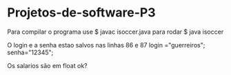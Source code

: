 # Projetos-de-software-P3
Para compilar o programa use 
$ javac isoccer.java
para rodar
$ java isoccer

O login e a senha estao salvos nas linhas 86 e 87
login ="guerreiros";
senha="12345";

Os salarios são em float ok?


